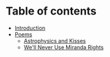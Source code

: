# Table of contents

* [Introduction](README.md)
* [Poems](poems/README.md)
  * [Astrophysics and Kisses](poems/astrophysics-and-kisses.md)
  * [We'll Never Use Miranda Rights](poems/miranda-rights.md)

